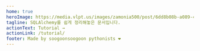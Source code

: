 ```yaml
---
home: true
heroImage: https://media.vlpt.us/images/zamonia500/post/6dd8b08b-a089-49db-a2f1-921ad6a9649e/connect-a-flask-app-to-a-mysql-database-with-sqlalchemy-and-pymysql.jpg
tagline: SQLAlchemy를 쉽게 정리해놓은 문서입니다.
actionText: Tutorial →
actionLink: /tutorial/
footer: Made by soogoonsoogoon pythonists ❤️
---
```

